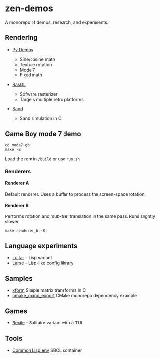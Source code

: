 # zen-demos

A monorepo of demos, research, and experiments.

## Rendering

* [Py Demos](py_demos/)

    - Sine/cosine math
    - Texture rotation
    - Mode 7
    - Fixed math

* [RasGL](rasgl/)

    - Sofware rasterizer
    - Targets multiple retro platforms

* [Sand](sand/)

    - Sand simulation in C

## Game Boy mode 7 demo

```
cd mode7-gb
make -B
```

Load the rom in `/build` or use `run.sh`

### Renderers

#### Renderer A

Default renderer. Uses a buffer to process the screen-space rotation.

#### Renderer B

Performs rotation and 'sub-tile' translation in the same pass. Runs slightly slower.

`make renderer_b -B`

## Language experiments

* [Loitar](loitar/) - Lisp variant
* [Larse](larse/) - Lisp-like config library

## Samples

* [xform](samples/xform/) Simple matrix transforms in C
* [cmake_mono_export](samples/cmake_mono_export/) CMake monorepo dependency example

## Games

* [Rexile](rexile/) - Solitaire variant with a TUI

## Tools

* [Common Lisp env](tools/cl/) SBCL container
